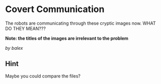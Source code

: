# Covert Communication

The robots are communicating through these cryptic images now. WHAT DO THEY MEAN???

**Note: the titles of the images are irrelevant to the problem**

_by balex_

## Hint

Maybe you could compare the files?
